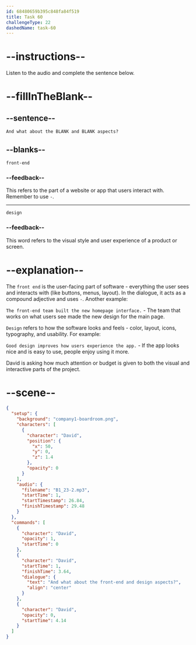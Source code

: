 ```yaml
---
id: 68480659b395c848fa84f519
title: Task 60
challengeType: 22
dashedName: task-60
---
```


<!-- (audio) David: And what about the front-end and design aspects? -->

# --instructions--

Listen to the audio and complete the sentence below.

# --fillInTheBlank--

## --sentence--

`And what about the BLANK and BLANK aspects?`

## --blanks--

`front-end`

### --feedback--

This refers to the part of a website or app that users interact with. Remember to use `-`.

---

`design`

### --feedback--

This word refers to the visual style and user experience of a product or screen.

# --explanation--

The `front end` is the user-facing part of software - everything the user sees and interacts with (like buttons, menus, layout). In the dialogue, it acts as a compound adjective and uses `-`. Another example:

`The front-end team built the new homepage interface.` - The team that works on what users see made the new design for the main page.

`Design` refers to how the software looks and feels - color, layout, icons, typography, and usability. For example:

`Good design improves how users experience the app.` - If the app looks nice and is easy to use, people enjoy using it more.

David is asking how much attention or budget is given to both the visual and interactive parts of the project.

# --scene--

```json
{
  "setup": {
    "background": "company1-boardroom.png",
    "characters": [
      {
        "character": "David",
        "position": {
          "x": 50,
          "y": 0,
          "z": 1.4
        },
        "opacity": 0
      }
    ],
    "audio": {
      "filename": "B1_23-2.mp3",
      "startTime": 1,
      "startTimestamp": 26.84,
      "finishTimestamp": 29.48
    }
  },
  "commands": [
    {
      "character": "David",
      "opacity": 1,
      "startTime": 0
    },
    {
      "character": "David",
      "startTime": 1,
      "finishTime": 3.64,
      "dialogue": {
        "text": "And what about the front-end and design aspects?",
        "align": "center"
      }
    },
    {
      "character": "David",
      "opacity": 0,
      "startTime": 4.14
    }
  ]
}
```
